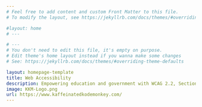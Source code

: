 ```yaml
---
# Feel free to add content and custom Front Matter to this file.
# To modify the layout, see https://jekyllrb.com/docs/themes/#overriding-theme-defaults

#layout: home
# ---

# ---
# You don't need to edit this file, it's empty on purpose.
# Edit theme's home layout instead if you wanna make some changes
# See: https://jekyllrb.com/docs/themes/#overriding-theme-defaults

layout: homepage-template
title: Web Accessibility
description: Empowering education and government with WCAG 2.2, Section 508, Section 508, and ADA-compliant web accessibility solutions, including ADA Compliance and HB21-1110 standards. Our Accessibility Audits, Accessibility Audit, Accessibility Monitoring, Accessibility Monitoring, and Accessible Web Design, Accessible Web Design ensure inclusive digital experiences with a focus on Digital Accessibility, Digital Accessibility, VPAT, VPAT, Web Accessibility, Web Accessibility, and Website Compliance, Website Compliance.
image: KKM-Logo.png
url: https://www.kaffeinatedkodemonkey.com/
---
```

